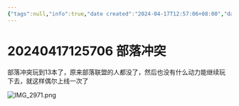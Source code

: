 ```yaml
---
{"tags":null,"info":true,"date created":"2024-04-17T12:57:06+08:00","date modified":"2024-04-17T23:16:12+08:00","dg-publish":true,"permalink":"/card/20240417125706 部落冲突/","dgPassFrontmatter":true,"noteIcon":"2","created":"2024-04-17T12:57:06+08:00","updated":"2024-04-17T23:16:12+08:00"}
---
```



# 20240417125706 部落冲突

部落冲突玩到13本了，原来部落联盟的人都没了，然后也没有什么动力能继续玩下去，就这样偶尔上线一次了

![IMG_2971.png](/img/user/attachs/IMG_2971.png)
